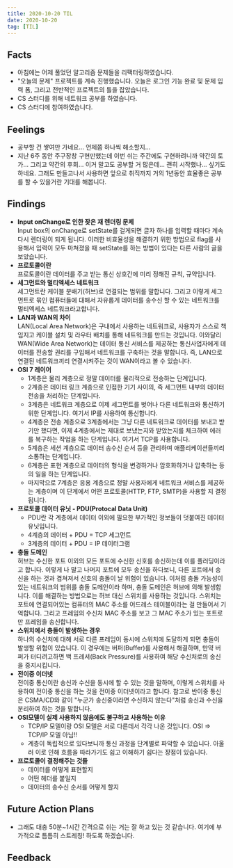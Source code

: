 ```yaml
---
title: 2020-10-20 TIL
date: 2020-10-20
tag: [TIL]
---
```


## Facts

- 아침에는 어제 풀었던 알고리즘 문제들을 리팩터링하였습니다.
- "오늘의 문제" 프로젝트를 계속 진행했습니다. 오늘은 로그인 기능 완료 및 문제 입력 폼, 그리고 전반적인 프로젝트의 틀을 잡았습니다.
- CS 스터디를 위해 네트워크 공부를 하였습니다.
- CS 스터디에 참여하였습니다.

## Feelings

- 공부할 건 쌓여만 가네요... 언제쯤 하나씩 해소할지...
- 지난 6주 동안 주구장창 구현만했는데 이번 쉬는 주간에도 구현하려니까 약간의 토가... 그리고 약간의 후회... 이거 말고도 공부할 거 많은데... 괜히 시작했나... 싶기도하네요. 그래도 만들고나서 사용하면 앞으로 취직까지 거의 1년동안 효율좋은 공부를 할 수 있을거란 기대를 해봅니다.

## Findings

- **Input onChange로 인한 잦은 재 렌더링 문제**  
  Input box의 onChange로 setState를 걸게되면 글자 하나를 입력할 때마다 계속 다시 렌더링이 되게 됩니다. 이러한 비효율성을 해결하기 위한 방법으로 flag를 사용해서 입력이 모두 마쳐졌을 때 setState를 하는 방법이 있다는 다른 사람의 글을 보았습니다.  
- **프로토콜이란**  
  프로토콜이란 데이터를 주고 받는 통신 상호간에 미리 정해진 규칙, 규약입니다.
- **세그먼트와 멀티엑세스 네트워크**  
  세그먼트란 케이블 분배기(허브)로 연결되는 범위를 말합니다. 그리고 이렇게 세그먼트로 묶인 컴퓨터들에 대해서 자유롭게 데이터를 송수신 할 수 있는 네트워크를 멀티엑세스 네트워크라고합니다.
- **LAN과 WAN의 차이**  
  LAN(Local Area Network)은 구내에서 사용하는 네트워크로, 사용자가 스스로 책임지고 케이블 설치 및 라우터 배치를 통해 네트워크를 만드는 것입니다. 이와달리 WAN(Wide Area Network)는 데이터 통신 서비스를 제공하는 통신사업자에게 데이터를 전송할 권리를 구입해서 네트워크를 구축하는 것을 말합니다. 즉, LAN으로 연결된 네트워크끼리 연결시켜주는 것이 WAN이라고 볼 수 있습니다.
- **OSI 7 레이어**  
  - 1계층은 물리 계층으로 정말 데이터를 물리적으로 전송하는 단계입니다.
  - 2계층은 데이터 링크 계층으로 인접한 기기 사이의, 즉 세그먼트 내부의 데이터 전송을 처리하는 단계입니다.
  - 3계층은 네트워크 계층으로 이제 세그먼트를 벗어나 다른 네트워크와 통신하기 위한 단계입니다. 여기서 IP를 사용하여 통신합니다.
  - 4계층은 전송 계층으로 3계층에서는 그냥 다른 네트워크로 데이터를 보내고 받기만 했다면, 이제 4계층에서는 제대로 보냈는지와 받았는지를 체크하여 에러를 복구하는 작업을 하는 단계입니다. 여기서 TCP를 사용합니다.
  - 5계층은 세션 계층으로 데이터 송수신 순서 등을 관리하며 애플리케이션들끼리 소통하는 단계입니다.
  - 6계층은 표현 계층으로 데이터의 형식을 변경하거나 암호화하거나 압축하는 등의 일을 하는 단계입니다.
  - 마지막으로 7계층은 응용 계층으로 정말 사용자에게 네트워크 서비스를 제공하는 계층이며 이 단계에서 어떤 프로토콜(HTTP, FTP, SMTP)을 사용할 지 결정됩니다.
- **프로토콜 데이터 유닛 - PDU(Protocal Data Unit)**  
  - PDU란 각 계층에서 데이터 이외에 필요한 부가적인 정보들이 덧붙여진 데이터 유닛입니다.
  - 4계층의 데이터 + PDU = TCP 세그먼트
  - 3계층의 데이터 + PDU = IP 데이터그램
- **충돌 도메인**  
  허브는 수신한 포트 이외의 모든 포트에 수신한 신호를 송신하는데 이를 플러딩이라고 합니다. 이렇게 나 말고 나머지 포트에 모두 송신을 하다보니, 다른 포트에서 송신을 하는 것과 겹쳐져서 신호의 충돌이 날 위험이 있습니다. 이처럼 충돌 가능성이 있는 네트워크의 범위를 충돌 도메인이라 하며, 충돌 도메인은 허브에 의해 발생합니다. 이를 해결하는 방법으로는 허브 대신 스위치를 사용하는 것입니다. 스위치는 포트에 연결되어있는 컴퓨터의 MAC 주소를 어드레스 테이블이라는 걸 만들어서 기억합니다. 그리고 프레임의 수신처 MAC 주소를 보고 그 MAC 주소가 있는 포트로만 프레임을 송신합니다.
- **스위치에서 충돌이 발생하는 경우**  
  하나의 수신처에 대해 서로 다른 프레임이 동시에 스위치에 도달하게 되면 충돌이 발생할 위험이 있습니다. 이 경우에는 버퍼(Buffer)를 사용해서 해결하며, 만약 버퍼가 터디려고하면 백 프레셔(Back Pressure)를 사용하여 해당 수신처로의 송신을 중지시킵니다.
- **전이중 이더넷**  
  전이중 통신이란 송신과 수신을 동시에 할 수 있는 것을 말하며, 이렇게 스위치를 사용하여 전이중 통신을 하는 것을 전이중 이더넷이라고 합니다. 참고로 반이중 통신은 CSMA/CD와 같이 "누군가 송신중이라면 수신하지 않는다"처럼 송신과 수신을 분리하여 하는 것을 말합니다.
- **OSI모델이 실제 사용하지 않음에도 불구하고 사용하는 이유**  
  - TCP/IP 모델이랑 OSI 모델은 서로 다른데서 각각 나온 것입니다. OSI ⇒ TCP/IP 모델 아님!!
  - 계층이 독립적으로 있다보니까 통신 과정을 단계별로 파악할 수 있습니다. 아울러 이로 인해 흐름을 따라가기도 쉽고 이해하기 쉽다는 장점이 있습니다.
- **프로토콜이 결정해주는 것들**  
  - 데이터를 어떻게 표현할지
  - 어떤 헤더를 붙일지
  - 데이터의 송수신 순서를 어떻게 할지

## Future Action Plans

- 그래도 대충 50분~1시간 간격으로 쉬는 거는 잘 하고 있는 것 같습니다. 여기에 부가적으로 틈틈히 스트레칭! 하도록 하겠습니다.

## Feedback
